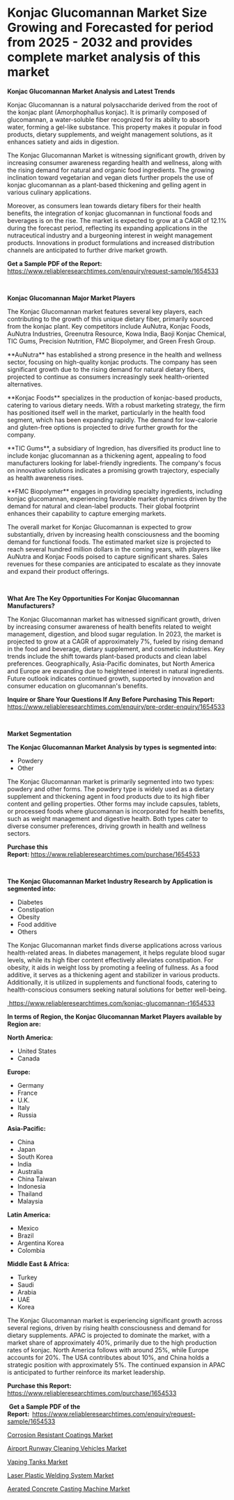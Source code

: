 <p><h1>Konjac Glucomannan Market Size Growing and Forecasted for period from 2025 - 2032 and provides complete market analysis of this market</h1></p><p><strong>Konjac Glucomannan Market Analysis and Latest Trends</strong></p>
<p><p>Konjac Glucomannan is a natural polysaccharide derived from the root of the konjac plant (Amorphophallus konjac). It is primarily composed of glucomannan, a water-soluble fiber recognized for its ability to absorb water, forming a gel-like substance. This property makes it popular in food products, dietary supplements, and weight management solutions, as it enhances satiety and aids in digestion.</p><p>The Konjac Glucomannan Market is witnessing significant growth, driven by increasing consumer awareness regarding health and wellness, along with the rising demand for natural and organic food ingredients. The growing inclination toward vegetarian and vegan diets further propels the use of konjac glucomannan as a plant-based thickening and gelling agent in various culinary applications. </p><p>Moreover, as consumers lean towards dietary fibers for their health benefits, the integration of konjac glucomannan in functional foods and beverages is on the rise. The market is expected to grow at a CAGR of 12.1% during the forecast period, reflecting its expanding applications in the nutraceutical industry and a burgeoning interest in weight management products. Innovations in product formulations and increased distribution channels are anticipated to further drive market growth.</p></p>
<p><strong>Get a Sample PDF of the Report:&nbsp;</strong> <a href="https://www.reliableresearchtimes.com/enquiry/request-sample/1654533?utm_campaign=2641&utm_medium=2&utm_source=Github&utm_content=ia&utm_term=02042025&utm_id=konjac-glucomannan">https://www.reliableresearchtimes.com/enquiry/request-sample/1654533</a></p>
<p>&nbsp;</p>
<p><strong>Konjac Glucomannan Major Market Players</strong></p>
<p><p>The Konjac Glucomannan market features several key players, each contributing to the growth of this unique dietary fiber, primarily sourced from the konjac plant. Key competitors include AuNutra, Konjac Foods, AuNutra Industries, Greenutra Resource, Kowa India, Baoji Konjac Chemical, TIC Gums, Precision Nutrition, FMC Biopolymer, and Green Fresh Group.</p><p>**AuNutra** has established a strong presence in the health and wellness sector, focusing on high-quality konjac products. The company has seen significant growth due to the rising demand for natural dietary fibers, projected to continue as consumers increasingly seek health-oriented alternatives. </p><p>**Konjac Foods** specializes in the production of konjac-based products, catering to various dietary needs. With a robust marketing strategy, the firm has positioned itself well in the market, particularly in the health food segment, which has been expanding rapidly. The demand for low-calorie and gluten-free options is projected to drive further growth for the company.</p><p>**TIC Gums**, a subsidiary of Ingredion, has diversified its product line to include konjac glucomannan as a thickening agent, appealing to food manufacturers looking for label-friendly ingredients. The company's focus on innovative solutions indicates a promising growth trajectory, especially as health awareness rises.</p><p>**FMC Biopolymer** engages in providing specialty ingredients, including konjac glucomannan, experiencing favorable market dynamics driven by the demand for natural and clean-label products. Their global footprint enhances their capability to capture emerging markets.</p><p>The overall market for Konjac Glucomannan is expected to grow substantially, driven by increasing health consciousness and the booming demand for functional foods. The estimated market size is projected to reach several hundred million dollars in the coming years, with players like AuNutra and Konjac Foods poised to capture significant shares. Sales revenues for these companies are anticipated to escalate as they innovate and expand their product offerings.</p></p>
<p>&nbsp;</p>
<p><strong>What Are The Key Opportunities For Konjac Glucomannan Manufacturers?</strong></p>
<p><p>The Konjac Glucomannan market has witnessed significant growth, driven by increasing consumer awareness of health benefits related to weight management, digestion, and blood sugar regulation. In 2023, the market is projected to grow at a CAGR of approximately 7%, fueled by rising demand in the food and beverage, dietary supplement, and cosmetic industries. Key trends include the shift towards plant-based products and clean label preferences. Geographically, Asia-Pacific dominates, but North America and Europe are expanding due to heightened interest in natural ingredients. Future outlook indicates continued growth, supported by innovation and consumer education on glucomannan's benefits.</p></p>
<p><strong>Inquire or Share Your Questions If Any Before Purchasing This Report:</strong> <a href="https://www.reliableresearchtimes.com/enquiry/pre-order-enquiry/1654533?utm_campaign=2641&utm_medium=2&utm_source=Github&utm_content=ia&utm_term=02042025&utm_id=konjac-glucomannan">https://www.reliableresearchtimes.com/enquiry/pre-order-enquiry/1654533</a></p>
<p>&nbsp;</p>
<p><strong>Market Segmentation</strong></p>
<p><strong>The Konjac Glucomannan Market Analysis by types is segmented into:</strong></p>
<p><ul><li>Powdery</li><li>Other</li></ul></p>
<p><p>The Konjac Glucomannan market is primarily segmented into two types: powdery and other forms. The powdery type is widely used as a dietary supplement and thickening agent in food products due to its high fiber content and gelling properties. Other forms may include capsules, tablets, or processed foods where glucomannan is incorporated for health benefits, such as weight management and digestive health. Both types cater to diverse consumer preferences, driving growth in health and wellness sectors.</p></p>
<p><strong>Purchase this Report:&nbsp;</strong><a href="https://www.reliableresearchtimes.com/purchase/1654533?utm_campaign=2641&utm_medium=2&utm_source=Github&utm_content=ia&utm_term=02042025&utm_id=konjac-glucomannan">https://www.reliableresearchtimes.com/purchase/1654533</a></p>
<p>&nbsp;</p>
<p><strong>The Konjac Glucomannan Market Industry Research by Application is segmented into:</strong></p>
<p><ul><li>Diabetes</li><li>Constipation</li><li>Obesity</li><li>Food additive</li><li>Others</li></ul></p>
<p><p>The Konjac Glucomannan market finds diverse applications across various health-related areas. In diabetes management, it helps regulate blood sugar levels, while its high fiber content effectively alleviates constipation. For obesity, it aids in weight loss by promoting a feeling of fullness. As a food additive, it serves as a thickening agent and stabilizer in various products. Additionally, it is utilized in supplements and functional foods, catering to health-conscious consumers seeking natural solutions for better well-being.</p></p>
<p><a href="https://www.reliableresearchtimes.com/konjac-glucomannan-r1654533?utm_campaign=2641&utm_medium=2&utm_source=Github&utm_content=ia&utm_term=02042025&utm_id=konjac-glucomannan">&nbsp;https://www.reliableresearchtimes.com/konjac-glucomannan-r1654533</a></p>
<p><strong>In terms of Region, the Konjac Glucomannan Market Players available by Region are:</strong></p>
<p>
    <p> <strong> North America: </strong>
        <ul>
            <li>United States</li>
            <li>Canada</li>
        </ul>
        </p> 
    <p> <strong> Europe: </strong>
        <ul>
            <li>Germany</li>
            <li>France</li>
            <li>U.K.</li>
            <li>Italy</li>
            <li>Russia</li>
        </ul>
        </p> 
    <p> <strong> Asia-Pacific: </strong>
        <ul>
            <li>China</li>
            <li>Japan</li>
            <li>South Korea</li>
            <li>India</li>
            <li>Australia</li>
            <li>China Taiwan</li>
            <li>Indonesia</li>
            <li>Thailand</li>
            <li>Malaysia</li>
        </ul>
        </p> 
    <p> <strong> Latin America: </strong>
        <ul>
            <li>Mexico</li>
            <li>Brazil</li>
            <li>Argentina Korea</li>
            <li>Colombia</li>
        </ul>
        </p> 
    <p> <strong> Middle East & Africa: </strong>
        <ul>
            <li>Turkey</li>
            <li>Saudi</li>
            <li>Arabia</li>
            <li>UAE</li>
            <li>Korea</li>
        </ul>
    </p>
    </p>
<p><p>The Konjac Glucomannan market is experiencing significant growth across several regions, driven by rising health consciousness and demand for dietary supplements. APAC is projected to dominate the market, with a market share of approximately 40%, primarily due to the high production rates of konjac. North America follows with around 25%, while Europe accounts for 20%. The USA contributes about 10%, and China holds a strategic position with approximately 5%. The continued expansion in APAC is anticipated to further reinforce its market leadership.</p></p>
<p><strong>Purchase this Report: </strong><a href="https://www.reliableresearchtimes.com/purchase/1654533?utm_campaign=2641&utm_medium=2&utm_source=Github&utm_content=ia&utm_term=02042025&utm_id=konjac-glucomannan">https://www.reliableresearchtimes.com/purchase/1654533</a></p>
<p>&nbsp;<strong>Get a Sample PDF of the Report:&nbsp;&nbsp;</strong><a href="https://www.reliableresearchtimes.com/enquiry/request-sample/1654533?utm_campaign=2641&utm_medium=2&utm_source=Github&utm_content=ia&utm_term=02042025&utm_id=konjac-glucomannan">https://www.reliableresearchtimes.com/enquiry/request-sample/1654533</a></p>
<p><strong></strong></p>
<p><p><a href="https://github.com/rushanday/Market-Research-Report-List-1/blob/main/corrosion-resistant-coatings-market.md?utm_campaign=2641&utm_medium=2&utm_source=Github&utm_content=ia&utm_term=02042025&utm_id=konjac-glucomannan">Corrosion Resistant Coatings Market</a></p><p><a href="https://www.linkedin.com/pulse/133-growth-expected-airport-runway-cleaning-vehicles-market-usuae?utm_campaign=2641&utm_medium=2&utm_source=Github&utm_content=ia&utm_term=02042025&utm_id=konjac-glucomannan">Airport Runway Cleaning Vehicles Market</a></p><p><a href="https://www.linkedin.com/pulse/vaping-tanks-market-analysis-report-driving-forces-key-players-mjsve?utm_campaign=2641&utm_medium=2&utm_source=Github&utm_content=ia&utm_term=02042025&utm_id=konjac-glucomannan">Vaping Tanks Market</a></p><p><a href="https://www.linkedin.com/pulse/investigating-laser-plastic-welding-system-market-size-projected-saoue?utm_campaign=2641&utm_medium=2&utm_source=Github&utm_content=ia&utm_term=02042025&utm_id=konjac-glucomannan">Laser Plastic Welding System Market</a></p><p><a href="https://www.linkedin.com/pulse/revenue-projections-growth-forecast-aerated-concrete-casting-p89fe?utm_campaign=2641&utm_medium=2&utm_source=Github&utm_content=ia&utm_term=02042025&utm_id=konjac-glucomannan">Aerated Concrete Casting Machine Market</a></p></p>